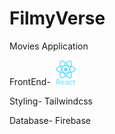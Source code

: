 # FilmyVerse

Movies Application

FrontEnd- <img src="https://github.com/devicons/devicon/blob/master/icons/react/react-original-wordmark.svg" title="React" alt="React" width="40" height="40"/>&nbsp;

Styling- Tailwindcss

Database- Firebase
